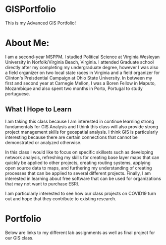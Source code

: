 # GISPortfolio
This is my Advanced GIS Portfolio!

# About Me: 

I am a second-year MSPPM. I studied Political Science at Virginia Wesleyan University in Norfolk/Virginia Beach, Virginia. I attended Graduate school directly after my completing my undergraduate degree, however I was also a field organizer on two local state races in Virginia and a field organizer for Clinton's Preisdential Campaign at Ohio State University. In between my first and second year at Carnegie Mellon, I was a Boren Fellow in Maputo, Mozambique and also spent two months in Porto, Portugal to study portuguese. 

## What I Hope to Learn 

I am taking this class because I am interested in continue learning strong fundamentals for GIS Analysis and I think this class will also provide strong project management skills for geospatial analysis. I think GIS is particularly interesting because there are certain connections that cannot be demonstrated or analyzed otherwise. 

In this class I would like to focus on specific skillsets such as developing network analysis, refreshing my skills for creating base layer maps that can quickly be applied to other projects, creating routing systems, applying open source data to maps, and furthering my understanding of creating processes that can be applied to several different projects. Finally, I am interested in learning about free software that can be used for organizations that may not want to purchase ESRI. 

I am particularly interested to see how our class projects on COVID19 turn out and hope that they contribute to existing research. 

# __Portfolio__

Below are links to my different lab assignments as well as final project for our GIS class. 
